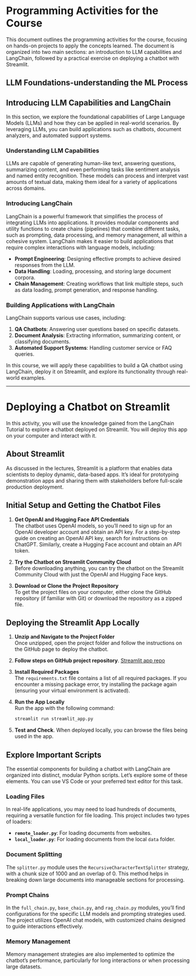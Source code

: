 # Programming Activities for the Course

This document outlines the programming activities for the course, focusing on hands-on projects to apply the concepts learned. The document is organized into two main sections: an introduction to LLM capabilities and LangChain, followed by a practical exercise on deploying a chatbot with Streamlit.

## LLM Foundations-understanding the ML Process 

## Introducing LLM Capabilities and LangChain

In this section, we explore the foundational capabilities of Large Language Models (LLMs) and how they can be applied in real-world scenarios. By leveraging LLMs, you can build applications such as chatbots, document analyzers, and automated support systems.

### Understanding LLM Capabilities
LLMs are capable of generating human-like text, answering questions, summarizing content, and even performing tasks like sentiment analysis and named entity recognition. These models can process and interpret vast amounts of textual data, making them ideal for a variety of applications across domains.

### Introducing LangChain
LangChain is a powerful framework that simplifies the process of integrating LLMs into applications. It provides modular components and utility functions to create chains (pipelines) that combine different tasks, such as prompting, data processing, and memory management, all within a cohesive system. LangChain makes it easier to build applications that require complex interactions with language models, including:

- **Prompt Engineering**: Designing effective prompts to achieve desired responses from the LLM.
- **Data Handling**: Loading, processing, and storing large document corpora.
- **Chain Management**: Creating workflows that link multiple steps, such as data loading, prompt generation, and response handling.

### Building Applications with LangChain
LangChain supports various use cases, including:

1. **QA Chatbots**: Answering user questions based on specific datasets.
2. **Document Analysis**: Extracting information, summarizing content, or classifying documents.
3. **Automated Support Systems**: Handling customer service or FAQ queries.

In this course, we will apply these capabilities to build a QA chatbot using LangChain, deploy it on Streamlit, and explore its functionality through real-world examples.

---


# Deploying a Chatbot on Streamlit
In this activity, you will use the knowledge gained from the LangChain Tutorial to explore a chatbot deployed on Streamlit. You will deploy this app on your computer and interact with it.

## About Streamlit

As discussed in the lectures, Streamlit is a platform that enables data scientists to deploy dynamic, data-based apps. It’s ideal for prototyping demonstration apps and sharing them with stakeholders before full-scale production deployment.

## Initial Setup and Getting the Chatbot Files

1. **Get OpenAI and Hugging Face API Credentials**  
   The chatbot uses OpenAI models, so you’ll need to sign up for an OpenAI developer account and obtain an API key. For a step-by-step guide on creating an OpenAI API key, search for instructions on ChatGPT. Similarly, create a Hugging Face account and obtain an API token.

2. **Try the Chatbot on Streamlit Community Cloud**  
   Before downloading anything, you can try the chatbot on the Streamlit Community Cloud with just the OpenAI and Hugging Face keys.

3. **Download or Clone the Project Repository**  
   To get the project files on your computer, either clone the GitHub repository (if familiar with Git) or download the repository as a zipped file.

## Deploying the Streamlit App Locally

1. **Unzip and Navigate to the Project Folder**  
   Once unzipped, open the project folder and follow the instructions on the GitHub page to deploy the chatbot.

2. **Follow steps on GitHub project repository**. [Streamlit app repo](https://github.com/worldbank/RAG-Based-ChatBot-Example)


3. **Install Required Packages**  
   The `requirements.txt` file contains a list of all required packages. If you encounter a missing package error, try installing the package again (ensuring your virtual environment is activated).

4. **Run the App Locally**  
   Run the app with the following command:  
   ```bash
   streamlit run streamlit_app.py
   ```
5. **Test and Check**. When deployed locally, you can browse the files being used in the app.

## Explore Important Scripts

The essential components for building a chatbot with LangChain are organized into distinct, modular Python scripts. Let’s explore some of these elements. You can use VS Code or your preferred text editor for this task.

### Loading Files
In real-life applications, you may need to load hundreds of documents, requiring a versatile function for file loading. This project includes two types of loaders:
- **`remote_loader.py`**: For loading documents from websites.
- **`local_loader.py`**: For loading documents from the local `data` folder.

### Document Splitting
The `splitter.py` module uses the `RecursiveCharacterTextSplitter` strategy, with a chunk size of 1000 and an overlap of 0. This method helps in breaking down large documents into manageable sections for processing.

### Prompt Chains
In the `full_chain.py`, `base_chain.py`, and `rag_chain.py` modules, you’ll find configurations for the specific LLM models and prompting strategies used. The project utilizes OpenAI chat models, with customized chains designed to guide interactions effectively.

### Memory Management
Memory management strategies are also implemented to optimize the chatbot’s performance, particularly for long interactions or when processing large datasets.


